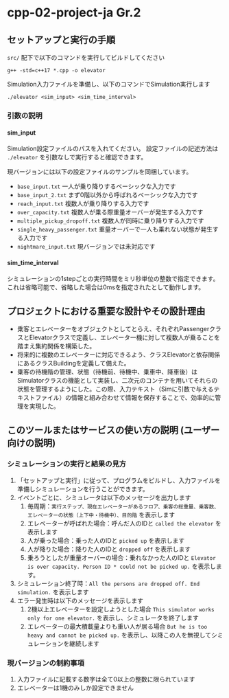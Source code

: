 # cpp-02-project-ja Gr.2

## セットアップと実行の手順

`src/` 配下で以下のコマンドを実行してビルドしてください

```
g++ -std=c++17 *.cpp -o elevator
```

Simulation入力ファイルを準備し、以下のコマンドでSimulation実行します

```
./elevator <sim_input> <sim_time_interval>
```

### 引数の説明

#### sim_input

Simulation設定ファイルのパスを入れてください。
設定ファイルの記述方法は `./elevator` を引数なしで実行すると確認できます。

現バージョンには以下の設定ファイルのサンプルを同梱しています。

* `base_input.txt` 一人が乗り降りするベーシックな入力です
* `base_input_2.txt` まず0階以外から呼ばれるベーシックな入力です
* `reach_input.txt` 複数人が乗り降りする入力です
* `over_capacity.txt` 複数人が乗る際重量オーバーが発生する入力です
* `multiple_pickup_dropoff.txt` 複数人が同時に乗り降りする入力です
* `single_heavy_passenger.txt` 重量オーバーで一人も乗れない状態が発生する入力です
* `nightmare_input.txt` 現バージョンでは未対応です

#### sim_time_interval

シミュレーションの1stepごとの実行時間をミリ秒単位の整数で指定できます。
これは省略可能で、省略した場合は0msを指定されたとして動作します。

## プロジェクトにおける重要な設計やその設計理由

* 乗客とエレベーターをオブジェクトとしてとらえ、それぞれPassengerクラスとElevatorクラスで定義し、エレベータ一機に対して複数人が乗ることを踏まえ集約関係を構築した。
* 将来的に複数のエレベーターに対応できるよう、クラスElevatorと依存関係にあるクラスBuildingを定義して備えた。
* 乗客の待機階の管理、状態（待機前、待機中、乗車中、降車後）はSimulatorクラスの機能として実装し、二次元のコンテナを用いてそれらの状態を管理するようにした。この際、入力テキスト（Simに引数で与えるテキストファイル）の情報と組み合わせて情報を保存することで、効率的に管理を実現した。

## このツールまたはサービスの使い方の説明 (ユーザー向けの説明)

### シミュレーションの実行と結果の見方

1. 「セットアップと実行」に従って、プログラムをビルドし、入力ファイルを準備しシミュレーションを行うことができます。
1. イベントごとに、シミュレータは以下のメッセージを出力します
   1. 毎周期：`実行ステップ、現在エレベーターがあるフロア、乗客の総重量、乗客数、エレベーターの状態（上下中・待機中）、目的階` を表示します
   1. エレベーターが呼ばれた場合：呼んだ人のIDと `called the elevator` を表示します
   1. 人が乗った場合：乗った人のIDと `picked up` を表示します
   1. 人が降りた場合：降りた人のIDと `dropped off` を表示します
   1. 乗ろうとしたが重量オーバーの場合：乗れなかった人のIDと `Elevator is over capacity. Person ID * could not be picked up.` を表示します。
1. シミュレーション終了時：`All the persons are dropped off. End simulation.` を表示します
1. エラー発生時は以下のメッセージを表示します
   1. 2機以上エレベーターを設定しようとした場合 `This simulator works only for one elevator.` を表示し、シミュレータを終了します
   1. エレベーターの最大積載量よりも重い人が居る場合 `But he is too heavy and cannot be picked up.` を表示し、以降この人を無視してシミュレーションを継続します

### 現バージョンの制約事項

1. 入力ファイルに記載する数字は全て0以上の整数に限られています
1. エレベーターは1機のみしか設定できません
